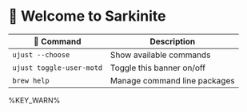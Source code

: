 # 󱍢 Welcome to Sarkinite

|  Command                | Description                  |
| ------------------------ | ---------------------------- |
| `ujust --choose`         | Show available commands      |
| `ujust toggle-user-motd` | Toggle this banner on/off    |
| `brew help`              | Manage command line packages |

%KEY_WARN%
